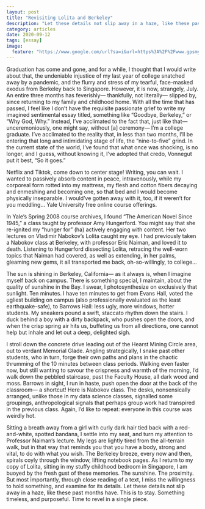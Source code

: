 ```yaml
---
layout: post
title: "Revisiting Lolita and Berkeley"
description: "Let these details not slip away in a haze, like these past months have."
category: articles
date: 2020-09-12
tags: [essay]
image:
  feature: "https://www.google.com/url?sa=i&url=https%3A%2F%2Fwww.gpsmycity.com%2Fattractions%2Fmemorial-glade-44571.html&psig=AOvVaw36-BTdayD4fXZn28m1MoMn&ust=1600049887232000&source=images&cd=vfe&ved=0CAIQjRxqFwoTCPC6mNqI5esCFQAAAAAdAAAAABAD"
---
```


Graduation has come and gone, and for a while, I thought that I would write about that, the undeniable injustice of my last year of college snatched away by a pandemic, and the flurry and stress of my tearful, face-masked exodus from Berkeley back to Singapore. However, it is now, strangely, July. An entire three months has feverishly— thankfully, not literally— slipped by, since returning to my family and childhood home. With all the time that has passed, I feel like I don’t have the requisite passionate grief to write my imagined sentimental essay titled, something like “Goodbye, Berkeley,” or “Why God, Why.” Instead, I’ve acclimated to the fact that, just like that— unceremoniously, one might say, without [a] ceremony— I’m a college graduate. I’ve acclimated to the reality that, in less than two months, I’ll be entering that long and intimidating stage of life, the “nine-to-five” grind. In the current state of the world, I’ve found that what once was shocking, is no longer, and I guess, without knowing it, I’ve adopted that credo, Vonnegut put it best, “So it goes.” 

Netflix and Tiktok, come down to center stage! Writing, you can wait. I wanted to passively absorb content in peace, intravenously, while my corporeal form rotted into my mattress, my flesh and cotton fibers decaying and enmeshing and becoming one, so that bed and I would become physically inseparable. I would’ve gotten away with it, too, if it weren’t for you meddling… Yale University free online course offerings.

In Yale’s Spring 2008 course archives, I found “The American Novel Since 1945,” a class taught by professor Amy Hungerford. You might say that she re-ignited my “hunger for” (ha) actively engaging with content. Her two lectures on Vladimir Nabokov’s Lolita caught my eye. I had previously taken a Nabokov class at Berkeley, with professor Eric Naiman, and loved it to death. Listening to Hungerford dissecting Lolita, retracing the well-worn topics that Naiman had covered, as well as extending, in her palms, gleaming new gems, it all transported me back, oh-so-willingly, to college…

The sun is shining in Berkeley, California— as it always is, when I imagine myself back on campus. There is something special, I maintain, about the quality of sunshine in the Bay. I swear, I photosynthesize on exclusively that sunlight. Ten minutes. I have ten minutes to get from Evans Hall, voted the ugliest building on campus (also professionally evaluated as the least earthquake-safe), to Barrows Hall: less ugly, more windows, hotter students. My sneakers pound a swift, staccato rhythm down the stairs. I duck behind a boy with a dirty backpack, who pushes open the doors, and when the crisp spring air hits us, buffeting us from all directions, one cannot help but inhale and let out a deep, delighted sigh.

I stroll down the concrete drive leading out of the Hearst Mining Circle area, out to verdant Memorial Glade. Angling strategically, I snake past other students, who in turn, forge their own paths and plans in the chaotic thrumming of the 10 minutes between class periods. Walking even faster now, but still wanting to savour the crispness and warmth of the morning, I’d walk down the pebbled staircase, past the Faculty House, all dark wood and moss. Barrows in sight, I run in haste, push open the door at the back of the classroom— a shortcut! Here is Nabokov class. The desks, nonsensically arranged, unlike those in my data science classes, signalled some groupings, anthropological signals that perhaps group work had transpired in the previous class. Again, I’d like to repeat: everyone in this course was weirdly hot.

Sitting a breath away from a girl with curly dark hair tied back with a red-and-white, spotted bandana, I settle into my seat, and turn my attention to Professor Naiman’s lecture. My legs are lightly tired from the all-terrain walk, but in that way that reminds you that you have a body, strong and vital, to do with what you wish. The Berkeley breeze, every now and then, spirals coyly through the window, lifting notebook pages. As I return to my copy of Lolita, sitting in my stuffy childhood bedroom in Singapore, I am buoyed by the fresh gust of these memories. The sunshine. The proximity. But most importantly, through close reading of a text, I miss the willingness to hold something, and examine for its details. Let these details not slip away in a haze, like these past months have. This is to stay. Something timeless, and purposeful. Time to revel in a single piece.

